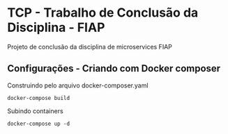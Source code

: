 # TCP - Trabalho de Conclusão da Disciplina - FIAP

Projeto de conclusão da disciplina de microservices FIAP

<h2>Configurações - Criando com Docker composer</h2>

Construindo pelo arquivo docker-composer.yaml

```
docker-compose build
```

Subindo containers
```
docker-compose up -d
```

